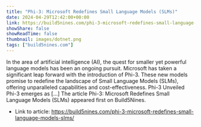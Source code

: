 ```yaml
---
title: "Phi-3: Microsoft Redefines Small Language Models (SLMs)"
date: 2024-04-29T12:42:00+00:00
link: https://build5nines.com/phi-3-microsoft-redefines-small-language-models-slms/
showShare: false
showReadTime: false
thumbnail: images/dotnet.png
tags: ["build5nines.com"]
---
```

In the area of artificial intelligence (AI), the quest for smaller yet powerful language models has been an ongoing pursuit. Microsoft has taken a significant leap forward with the introduction of Phi-3. These new models promise to redefine the landscape of Small Language Models (SLMs), offering unparalleled capabilities and cost-effectiveness. Phi-3 Unveiled Phi-3 emerges as […]
The article Phi-3: Microsoft Redefines Small Language Models (SLMs) appeared first on Build5Nines.

- Link to article: https://build5nines.com/phi-3-microsoft-redefines-small-language-models-slms/